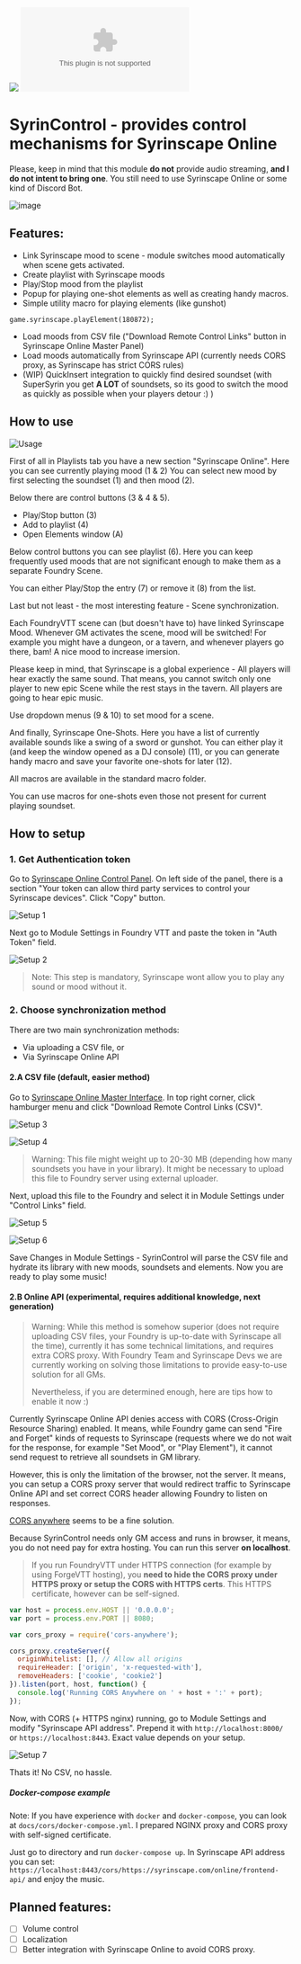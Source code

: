 ![](https://img.shields.io/badge/Foundry-v0.8.6-informational)
![Latest Release Download Count](https://img.shields.io/github/downloads/frondeus/fvtt-syrin-control/latest/module.zip)

<!--- Forge Bazaar Install % Badge -->
<!--- replace <your-module-name> with the `name` in your manifest -->
<!--- ![Forge Installs](https://img.shields.io/badge/dynamic/json?label=Forge%20Installs&query=package.installs&suffix=%25&url=https%3A%2F%2Fforge-vtt.com%2Fapi%2Fbazaar%2Fpackage%2F<your-module-name>&colorB=4aa94a) -->

# SyrinControl - provides control mechanisms for Syrinscape Online
Please, keep in mind that this module **do not** provide audio streaming, **and I do not intent to bring one**. You still need to use Syrinscape Online or some kind of Discord Bot.

![image](https://user-images.githubusercontent.com/1165825/142510009-746f660d-9b6f-4aeb-8841-1503acdc6c56.png)


## Features:
* Link Syrinscape mood to scene - module switches mood automatically when scene gets activated.
* Create playlist with Syrinscape moods
* Play/Stop mood from the playlist
* Popup for playing one-shot elements as well as creating handy macros.
* Simple utility macro for playing elements (like gunshot)
```
game.syrinscape.playElement(180872);
```
* Load moods from CSV file ("Download Remote Control Links" button in Syrinscape Online Master Panel)
* Load moods automatically from Syrinscape API (currently needs CORS proxy, as Syrinscape has strict CORS rules)
* (WIP) QuickInsert integration to quickly find desired soundset (with SuperSyrin you get **A LOT** of soundsets, so its good to switch the mood as quickly as possible when your players detour :) )

## How to use

![Usage](https://user-images.githubusercontent.com/1165825/142780722-85a9163b-4afa-4f61-b2be-df89519194e0.png)

First of all in Playlists tab you have a new section "Syrinscape Online".
Here you can see currently playing mood (1 & 2)
You can select new mood by first selecting the soundset (1) and then mood (2).

Below there are control buttons (3 & 4 & 5).
* Play/Stop button (3)
* Add to playlist (4)
* Open Elements window (A)

Below control buttons you can see playlist (6). Here you can keep frequently used moods that are not significant enough to make them as a separate Foundry Scene.

You can either Play/Stop the entry (7) or remove it (8) from the list.

Last but not least - the most interesting feature - Scene synchronization.

Each FoundryVTT scene can (but doesn't have to) have linked Syrinscape Mood. Whenever GM activates the scene, mood will be switched!
For example you might have a dungeon, or a tavern, and whenever players go there, bam! A nice mood to increase imersion.

Please keep in mind, that Syrinscape is a global experience - All players will hear exactly the same sound.
That means, you cannot switch only one player to new epic Scene while the rest stays in the tavern. All players are going to hear epic music.

Use dropdown menus (9 & 10) to set mood for a scene.

And finally, Syrinscape One-Shots. Here you have a list of currently available sounds like a swing of a sword or gunshot. You can either play it (and keep the window opened as a DJ console) (11), or you can generate handy macro and save your favorite one-shots for later (12).

All macros are available in the standard macro folder.

You can use macros for one-shots even those not present for current playing soundset.


## How to setup

### 1. Get Authentication token
Go to [Syrinscape Online Control Panel](https://syrinscape.com/online/cp).
On left side of the panel, there is a section "Your token can allow third party services to control your Syrinscape devices".
Click "Copy" button.

![Setup 1](https://user-images.githubusercontent.com/1165825/142780736-70118de0-32bc-4cd7-8d95-055cd44dc054.png)

Next go to Module Settings in Foundry VTT and paste the token in "Auth Token" field.

![Setup 2](https://user-images.githubusercontent.com/1165825/142780756-4e4a23b7-b511-4e22-afbd-8012435e59b1.png)

> Note: This step is mandatory, Syrinscape wont allow you to play any sound or mood without it.

### 2. Choose synchronization method
There are two main synchronization methods:
* Via uploading a CSV file, or
* Via Syrinscape Online API

#### 2.A CSV file (default, easier method)
Go to [Syrinscape Online Master Interface](https://syrinscape.com/online/master/#/).
In top right corner, click hamburger menu and click "Download Remote Control Links (CSV)".

![Setup 3](https://user-images.githubusercontent.com/1165825/142780769-a4a6ea4c-8372-4580-a31e-190578e8f83f.png)

![Setup 4](https://user-images.githubusercontent.com/1165825/142780784-e0513ba6-877c-4a28-8041-72410cb49936.png)


> Warning: This file might weight up to 20-30 MB (depending how many soundsets you have in your library).
> It might be necessary to upload this file to Foundry server using external uploader.

Next, upload this file to the Foundry and select it in Module Settings under "Control Links" field.

![Setup 5](https://user-images.githubusercontent.com/1165825/142780804-459a78f3-6947-4172-9a22-e95c373b90a1.png)

![Setup 6](https://user-images.githubusercontent.com/1165825/142780821-523ffa34-4ec0-4ecc-9ea6-c7cef86883b6.png)


Save Changes in Module Settings - SyrinControl will parse the CSV file and hydrate its library with new moods, soundsets and elements.
Now you are ready to play some music!

#### 2.B Online API (experimental, requires additional knowledge, next generation)

> Warning: While this method is somehow superior (does not require uploading CSV files, your Foundry is up-to-date with Syrinscape all the time), currently it has some technical limitations, and requires extra CORS proxy.
> With Foundry Team and Syrinscape Devs we are currently working on solving those limitations to provide easy-to-use solution for all GMs.
>
> Nevertheless, if you are determined enough, here are tips how to enable it now :)

Currently Syrinscape Online API denies access with CORS (Cross-Origin Resource Sharing) enabled.
It means, while Foundry game can send "Fire and Forget" kinds of requests to Syrinscape (requests where we do not wait for the response, for example "Set Mood", or "Play Element"), it cannot send request to retrieve all soundsets in GM library.

However, this is only the limitation of the browser, not the server. It means, you can setup a CORS proxy server that would redirect traffic to Syrinscape Online API and set correct CORS header allowing Foundry to listen on responses.

[CORS anywhere](https://github.com/Rob--W/cors-anywhere) seems to be a fine solution.

Because SyrinControl needs only GM access and runs in browser, it means, you do not need pay for extra hosting.
You can run this server **on localhost**.

> If you run FoundryVTT under HTTPS connection (for example by using ForgeVTT hosting), you **need to hide the CORS proxy under HTTPS proxy or setup the CORS with HTTPS certs**. This HTTPS certificate, however can be self-signed.

``` javascript
var host = process.env.HOST || '0.0.0.0';
var port = process.env.PORT || 8080;

var cors_proxy = require('cors-anywhere');

cors_proxy.createServer({
  originWhitelist: [], // Allow all origins
  requireHeader: ['origin', 'x-requested-with'],
  removeHeaders: ['cookie', 'cookie2']
}).listen(port, host, function() {
  console.log('Running CORS Anywhere on ' + host + ':' + port);
});
```

Now, with CORS (+ HTTPS nginx) running, go to Module Settings and modify "Syrinscape API address".
Prepend it with `http://localhost:8000/` or `https://localhost:8443`. Exact value depends on your setup.

![Setup 7](https://user-images.githubusercontent.com/1165825/142780850-bbbf2948-f512-40e0-b5fb-e7942a1748c6.png)


Thats it! No CSV, no hassle.


##### Docker-compose example
Note: If you have experience with `docker` and `docker-compose`, you can look at `docs/cors/docker-compose.yml`. 
I prepared NGINX proxy and CORS proxy with self-signed certificate.

Just go to directory and run `docker-compose up`.
In Syrinscape API address you can set: `https://localhost:8443/cors/https://syrinscape.com/online/frontend-api/` and enjoy the music.


## Planned features:
* [ ] Volume control
* [ ] Localization
* [ ] Better integration with Syrinscape Online to avoid CORS proxy.
